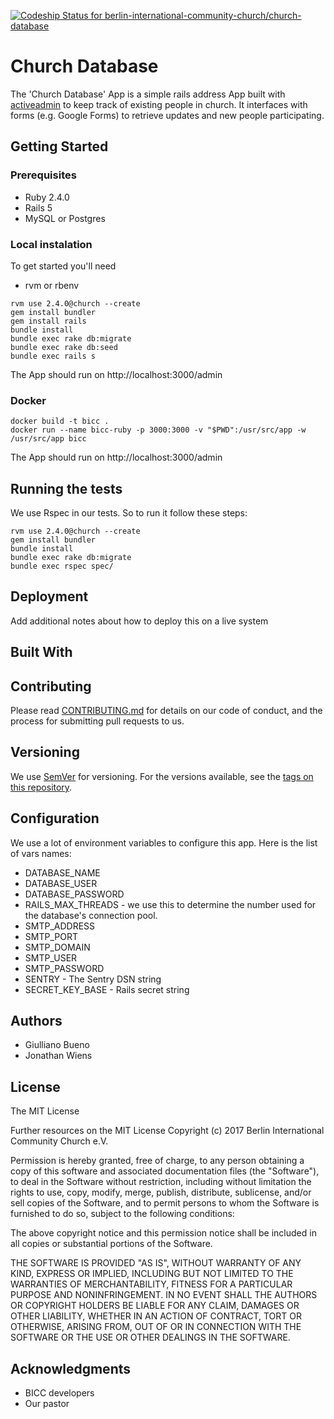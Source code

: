 [ ![Codeship Status for berlin-international-community-church/church-database](https://app.codeship.com/projects/8d3653e0-d29e-0134-b90f-62f830a65715/status?branch=master)](https://app.codeship.com/projects/201794)

# Church Database

The 'Church Database' App is a simple rails address App built with [activeadmin](https://github.com/activeadmin/activeadmin
) to keep track of existing people in church. It interfaces with forms (e.g. Google Forms) to retrieve updates and new people participating.

## Getting Started

### Prerequisites

* Ruby 2.4.0
* Rails 5
* MySQL or Postgres

### Local instalation
To get started you'll need
 * rvm or rbenv

```
rvm use 2.4.0@church --create
gem install bundler
gem install rails
bundle install
bundle exec rake db:migrate
bundle exec rake db:seed
bundle exec rails s
```

The App should run on http://localhost:3000/admin

### Docker

```
docker build -t bicc .
docker run --name bicc-ruby -p 3000:3000 -v "$PWD":/usr/src/app -w /usr/src/app bicc
```
The App should run on http://localhost:3000/admin


## Running the tests

We use Rspec in our tests. So to run it follow these steps:

```
rvm use 2.4.0@church --create
gem install bundler
bundle install
bundle exec rake db:migrate
bundle exec rspec spec/
```

## Deployment

Add additional notes about how to deploy this on a live system

## Built With


## Contributing

Please read [CONTRIBUTING.md](https://gist.github.com/PurpleBooth/b24679402957c63ec426) for details on our code of conduct, and the process for submitting pull requests to us.

## Versioning

We use [SemVer](http://semver.org/) for versioning. For the versions available, see the [tags on this repository](https://github.com/your/project/tags).

## Configuration
We use a lot of environment variables to configure this app. Here is the list of vars names:

* DATABASE_NAME
* DATABASE_USER
* DATABASE_PASSWORD
* RAILS_MAX_THREADS - we use this to determine the number used for the database's connection pool.
* SMTP_ADDRESS
* SMTP_PORT
* SMTP_DOMAIN
* SMTP_USER
* SMTP_PASSWORD
* SENTRY - The Sentry DSN string
* SECRET_KEY_BASE - Rails secret string

## Authors
* Giulliano Bueno
* Jonathan Wiens

## License
The MIT License

Further resources on the MIT License
Copyright (c) 2017 Berlin International Community Church e.V.

Permission is hereby granted, free of charge, to any person obtaining a copy of this software and associated documentation files (the "Software"), to deal in the Software without restriction, including without limitation the rights to use, copy, modify, merge, publish, distribute, sublicense, and/or sell copies of the Software, and to permit persons to whom the Software is furnished to do so, subject to the following conditions:

The above copyright notice and this permission notice shall be included in all copies or substantial portions of the Software.

THE SOFTWARE IS PROVIDED "AS IS", WITHOUT WARRANTY OF ANY KIND, EXPRESS OR IMPLIED, INCLUDING BUT NOT LIMITED TO THE WARRANTIES OF MERCHANTABILITY, FITNESS FOR A PARTICULAR PURPOSE AND NONINFRINGEMENT. IN NO EVENT SHALL THE AUTHORS OR COPYRIGHT HOLDERS BE LIABLE FOR ANY CLAIM, DAMAGES OR OTHER LIABILITY, WHETHER IN AN ACTION OF CONTRACT, TORT OR OTHERWISE, ARISING FROM, OUT OF OR IN CONNECTION WITH THE SOFTWARE OR THE USE OR OTHER DEALINGS IN THE SOFTWARE.

## Acknowledgments

* BICC developers
* Our pastor
